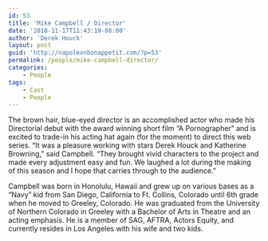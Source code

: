 ```yaml
---
id: 53
title: 'Mike Campbell / Director'
date: '2010-11-17T11:43:19-08:00'
author: 'Derek Houck'
layout: post
guid: 'http://napoleonbonappetit.com/?p=53'
permalink: /people/mike-campbell-director/
categories:
    - People
tags:
    - Cast
    - People
---
```


The brown hair, blue-eyed director is an accomplished actor who made his Directorial debut with the award winning short film “A Pornographer” and is excited to trade-in his acting hat again (for the moment) to direct this web series. “It was a pleasure working with stars Derek Houck and Katherine Browning,” said Campbell. “They brought vivid characters to the project and made every adjustment easy and fun. We laughed a lot during the making of this season and I hope that carries through to the audience.”

Campbell was born in Honolulu, Hawaii and grew up on various bases as a “Navy” kid from San Diego, California to Ft. Collins, Colorado until 6th grade when he moved to Greeley, Colorado. He was graduated from the University of Northern Colorado in Greeley with a Bachelor of Arts in Theatre and an acting emphasis. He is a member of SAG, AFTRA, Actors Equity, and currently resides in Los Angeles with his wife and two kids.